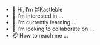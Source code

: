 - 👋 Hi, I’m @Kastleble
- 👀 I’m interested in ...
- 🌱 I’m currently learning ...
- 💞️ I’m looking to collaborate on ...
- 📫 How to reach me ...

<!---
Kastleble/Kastleble is a ✨ special ✨ repository because its `README.md` (this file) appears on your GitHub profile.
You can click the Preview link to take a look at your changes.
--->
